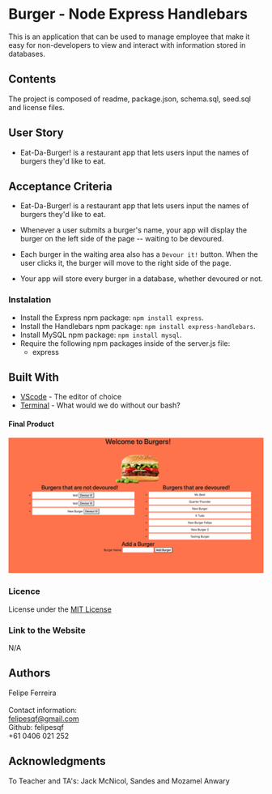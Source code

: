 # Burger - Node Express Handlebars

This is an application that can be used to manage employee that make it easy for non-developers to view and interact with information stored in databases.


## Contents

The project is composed of readme, package.json, schema.sql, seed.sql and license files.

## User Story

* Eat-Da-Burger! is a restaurant app that lets users input the names of burgers they'd like to eat.


## Acceptance Criteria

* Eat-Da-Burger! is a restaurant app that lets users input the names of burgers they'd like to eat.

* Whenever a user submits a burger's name, your app will display the burger on the left side of the page -- waiting to be devoured.

* Each burger in the waiting area also has a `Devour it!` button. When the user clicks it, the burger will move to the right side of the page.

* Your app will store every burger in a database, whether devoured or not.

### Instalation

* Install the Express npm package: `npm install express`.
* Install the Handlebars npm package: `npm install express-handlebars`.
* Install MySQL npm package: `npm install mysql`.
* Require the following npm packages inside of the server.js file:
   * express

## Built With

- [VScode](https://code.visualstudio.com/) - The editor of choice
- [Terminal](https://gitforwindows.org/) - What would we do without our bash?
  ​

#### Final Product

![screenshot1](https://github.com/felipesqf/Burger/blob/master/public/assets/images/app.png)


### Licence

License under the [MIT License](LICENSE)
​

### Link to the Website

N/A

## Authors

Felipe Ferreira <br><br>
Contact information:<br>
felipesqf@gmail.com<br>
Github: felipesqf<br>
+61 0406 021 252
​​

## Acknowledgments

To Teacher and TA's:
Jack McNicol, Sandes and Mozamel Anwary
